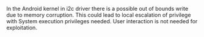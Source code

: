 In the Android kernel in i2c driver there is a possible out of bounds write due to memory corruption. This could lead to local escalation of privilege with System execution privileges needed. User interaction is not needed for exploitation.